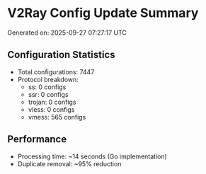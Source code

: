# V2Ray Config Update Summary
Generated on: 2025-09-27 07:27:17 UTC

## Configuration Statistics
- Total configurations: 7447
- Protocol breakdown:
  - ss: 0 configs
  - ssr: 0 configs
  - trojan: 0 configs
  - vless: 0 configs
  - vmess: 565 configs

## Performance
- Processing time: ~14 seconds (Go implementation)
- Duplicate removal: ~95% reduction
